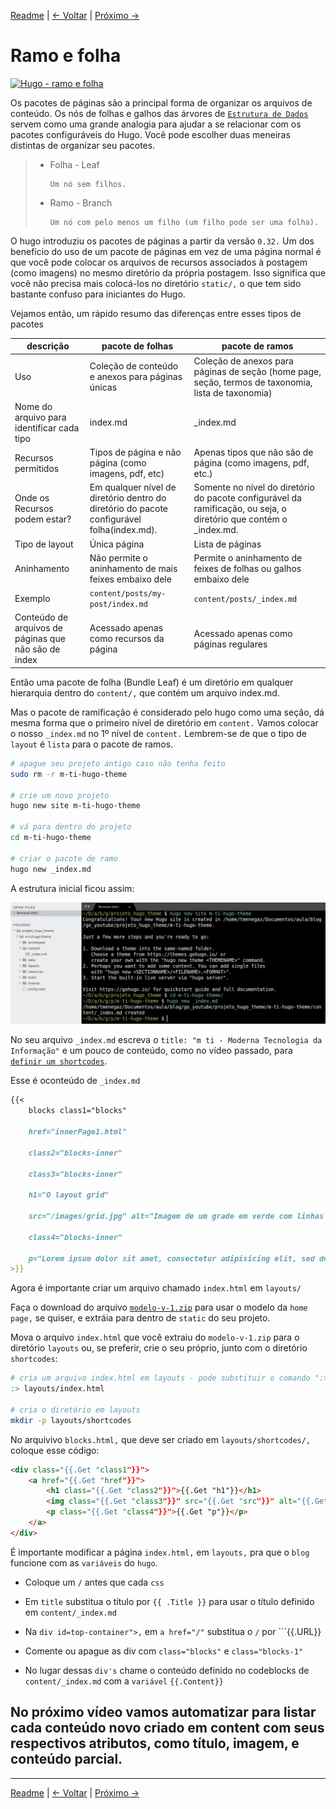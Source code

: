 [Readme](./README.md#publicações "README") | [<- Voltar](./estrutura-dos-diretorios.md#estrutura-dos-diretórios "Estrutura dos diretórios") | [Próximo ->](./# "#")

# Ramo e folha

[![Hugo - ramo e folha]()]()

 Os pacotes de páginas são a principal forma de organizar os arquivos de conteúdo. Os nós de folhas e galhos das árvores de [```Estrutura de Dados```](https://en.wikipedia.org/wiki/Tree%5F(data%5Fstructure)) servem como uma grande analogia para ajudar a se relacionar com os pacotes configuráveis do ​​Hugo. Você pode escolher duas meneiras distintas de organizar seu pacotes.

> - Folha - Leaf
>
>       Um nó sem filhos.
>
> - Ramo - Branch
>       
>       Um nó com pelo menos um filho (um filho pode ser uma folha).

O hugo introduziu os pacotes de páginas a partir da versão ```0.32.``` Um dos benefício do uso de um pacote de páginas em vez de uma página normal é que você pode colocar os arquivos de recursos associados à postagem (como imagens) no mesmo diretório da própria postagem. Isso significa que você não precisa mais colocá-los no diretório ```static/,``` o que tem sido bastante confuso para iniciantes do Hugo.

Vejamos então, um rápido resumo das diferenças entre esses tipos de pacotes

descrição | pacote de folhas | pacote de ramos
----------|------------------|----------------
Uso | Coleção de conteúdo e anexos para páginas únicas | Coleção de anexos para páginas de seção (home page, seção, termos de taxonomia, lista de taxonomia)
Nome do arquivo para identificar cada tipo | index.md | _index.md
Recursos permitidos | Tipos de página e não página (como imagens, pdf, etc) | Apenas tipos que não são de página (como imagens, pdf, etc.)
Onde os Recursos podem estar? | Em qualquer nível de diretório dentro do diretório do pacote configurável folha(index.md). | Somente no nível do diretório do pacote configurável da ramificação, ou seja, o diretório que contém o _index.md.
Tipo de layout |  Única página | Lista de páginas
Aninhamento | Não permite o aninhamento de mais feixes embaixo dele | Permite o aninhamento de feixes de folhas ou galhos embaixo dele
Exemplo | ```content/posts/my-post/index.md``` | ```content/posts/_index.md```
Conteúdo de arquivos de páginas que não são de index | Acessado apenas como recursos da página | Acessado apenas como páginas regulares

Então uma pacote de folha (Bundle Leaf) é um diretório em qualquer hierarquia dentro do ```content/,``` que contém um arquivo index.md.

Mas o pacote de ramificação é considerado pelo hugo como uma seção, dá mesma forma que o primeiro nível de diretório em ```content.``` Vamos colocar o nosso ```_index.md``` no 1º nível de ```content.``` Lembrem-se de que o tipo de ```layout``` é ```lista``` para o pacote de ramos.

```bash
# apague seu projeto antigo caso não tenha feito
sudo rm -r m-ti-hugo-theme

# crie um novo projeto
hugo new site m-ti-hugo-theme

# vá para dentro do projeto
cd m-ti-hugo-theme

# criar o pacote de ramo
hugo new _index.md
```

A estrutura inicial ficou assim:

![Estrutura básica](./imagens/estrutura.png 'Estrutura básica gerada pelo comando "hugo new site m-ti-hugo-theme" e pacote de ramos com o comando "hugo new _index.md"')

No seu arquivo ```_index.md``` escreva o ```title: "m ti - Moderna Tecnologia da Informação"``` e um pouco de conteúdo, como no vídeo passado, para [```definir um shortcodes```](./estrutura-dos-diretorios.md#layouts "Estrutura dos diretórios - layouts").

Esse é oconteúdo de ```_index.md```

```md
{{< 
    blocks class1="blocks"
    
    href="innerPage1.html"
        
    class2="blocks-inner"
        
    class3="blocks-inner"
        
    h1="O layout grid"

    src="/images/grid.jpg" alt="Imagem de um grade em verde com linhas brancas onde está escrito: css grid layout"

    class4="blocks-inner"

    p="Lorem ipsum dolor sit amet, consectetur adipisicing elit, sed do eiusmod tempor incididunt ut labore et dolore magna aliqua. Ut enim ad minim veniam, quis nostrud exercitation ullamco laboris nisi ut aliquip ex ea commodo consequat."
>}}
```


Agora é importante criar um arquivo chamado ```index.html``` em ```layouts/```

Faça o download do arquivo [```modelo-v-1.zip```](./scripts/modelo-v-1.zip) para usar o modelo da ```home page,``` se quiser, e extráia para dentro de ```static``` do seu projeto.

Mova o arquivo ```index.html``` que você extraiu do ```modelo-v-1.zip``` para o diretório ```layouts``` ou, se preferir, crie o seu próprio, junto com o diretório ```shortcodes```:



```bash
# cria um arquivo index.html em layouts - pode substituir o comando ":>" por "touch" caso esteja no bash.
:> layouts/index.html

# cria o diretório em layouts
mkdir -p layouts/shortcodes

```

No arquivivo ```blocks.html,``` que deve ser criado em ```layouts/shortcodes/,```
coloque esse código:

```html
<div class="{{.Get "class1"}}">
    <a href="{{.Get "href"}}">
        <h1 class="{{.Get "class2"}}">{{.Get "h1"}}</h1>
        <img class="{{.Get "class3"}}" src="{{.Get "src"}}" alt="{{.Get "alt"}}">
        <p class="{{.Get "class4"}}">{{.Get "p"}}</p>
    </a>
</div>
```

É importante modificar a página ```index.html,``` em ```layouts,``` pra que o ```blog``` funcione com as ```variáveis```  do ```hugo```.

- Coloque um ```/``` antes que  cada ```css```

- Em ```title``` substitua o título por ```{{ .Title }}``` para usar o título definido em ```content/_index.md```

- Na ```div id=top-container">,``` em ```a href="/"``` substitua o  ```/``` por  ```{{.URL}} 

- Comente ou apague as div com ```class="blocks"``` e  ```class="blocks-1"```

- No  lugar dessas ```div's``` chame o conteúdo definido no codeblocks de ```content/_index.md``` com a ```variável``` ```{{.Content}}```

## No próximo vídeo vamos automatizar para listar cada conteúdo novo criado em content com seus respectivos atributos, como título, imagem, e conteúdo parcial.

---

[Readme](./README.md#publicações "README") | [<- Voltar](./estrutura-dos-diretorios.md#estrutura-dos-diretórios "Estrutura dos diretórios") | [Próximo ->](./# "#")
